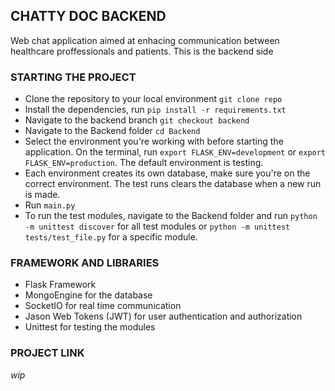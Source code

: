 ## CHATTY DOC BACKEND
<p>Web chat application aimed at enhacing communication between healthcare proffessionals and patients.
This is the backend side</p>

### STARTING THE PROJECT
- Clone the repository to your local environment `git clone repo`
- Install the dependencies, run `pip install -r requirements.txt`
- Navigate to the backend branch `git checkout backend`
- Navigate to the Backend folder `cd Backend`
- Select the environment you're working with before starting the application. On the terminal, run `export FLASK_ENV=development` or `export FLASK_ENV=production`. The default environment is testing. 
- Each environment creates its own database, make sure you're on the correct environment. The test runs clears the database when a new run is made.
- Run `main.py`
- To run the test modules, navigate to the Backend folder and run `python -m unittest discover` for all test modules or `python -m unittest tests/test_file.py` for a specific module.


### FRAMEWORK AND LIBRARIES
- Flask Framework
- MongoEngine for the database
- SocketIO for real time communication
- Jason Web Tokens (JWT) for user authentication and authorization
- Unittest for testing the modules

### PROJECT LINK
*wip*
